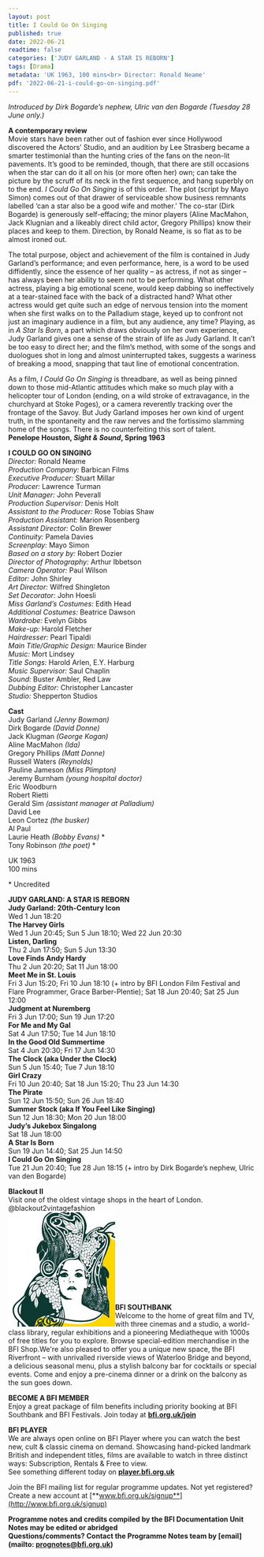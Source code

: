 ```yaml
---
layout: post
title: I Could Go On Singing
published: true
date: 2022-06-21
readtime: false
categories: ['JUDY GARLAND - A STAR IS REBORN']
tags: [Drama]
metadata: 'UK 1963, 100 mins<br> Director: Ronald Neame'
pdf: '2022-06-21-i-could-go-on-singing.pdf'
---
```


_Introduced by Dirk Bogarde’s nephew, Ulric van den Bogarde (Tuesday 28 June only.)_  

**A contemporary review**  
Movie stars have been rather out of fashion ever since Hollywood discovered the Actors’ Studio, and an audition by Lee Strasberg became a smarter testimonial than the hunting cries of the fans on the neon-lit pavements. It’s good to be reminded, though, that there are still occasions when the star can do it all on his (or more often her) own; can take the picture by the scruff of its neck in the first sequence, and hang superbly on to the end. _I Could Go On Singing_ is of this order. The plot (script by Mayo Simon) comes out of that drawer of serviceable show business remnants labelled ‘can a star also be a good wife and mother.’ The co-star (Dirk Bogarde) is generously self-effacing; the minor players (Aline MacMahon, Jack Klugnian and a likeably direct child actor, Gregory Phillips) know their places and keep to them. Direction, by Ronald Neame, is so flat as to be almost ironed out.

The total purpose, object and achievement of the film is contained in Judy Garland’s performance; and even performance, here, is a word to be used diffidently, since the essence of her quality – as actress, if not as singer – has always been her ability to seem not to be performing. What other actress, playing a big emotional scene, would keep dabbing so ineffectively at a tear-stained face with the back of a distracted hand? What other actress would get quite such an edge of nervous tension into the moment when she first walks on to the Palladium stage, keyed up to confront not just an imaginary audience in a film, but any audience, any time? Playing, as in _A Star Is Born_, a part which draws obviously on her own experience, Judy Garland gives one a sense of the strain of life as Judy Garland. It can’t be too easy to direct her; and the film’s method, with some of the songs and duologues shot in long and almost uninterrupted takes, suggests a wariness of breaking a mood, snapping that taut line of emotional concentration.

As a film, _I Could Go On Singing_ is threadbare, as well as being pinned down to those mid-Atlantic attitudes which make so much play with a helicopter tour of London (ending, on a wild stroke of extravagance, in the churchyard at Stoke Poges), or a camera reverently tracking over the frontage of the Savoy. But Judy Garland imposes her own kind of urgent truth, in the spontaneity and the raw nerves and the fortissimo slamming home of the songs. There is no counterfeiting this sort of talent.  
**Penelope Houston, _Sight & Sound_, Spring 1963**  

**I COULD GO ON SINGING**  
_Director:_ Ronald Neame  
_Production Company:_ Barbican Films  
_Executive Producer:_ Stuart Millar  
_Producer:_ Lawrence Turman  
_Unit Manager:_ John Peverall  
_Production Supervisor:_ Denis Holt  
_Assistant to the Producer:_ Rose Tobias Shaw  
_Production Assistant:_ Marion Rosenberg  
_Assistant Director:_ Colin Brewer  
_Continuity:_ Pamela Davies  
_Screenplay:_ Mayo Simon  
_Based on a story by:_ Robert Dozier  
_Director of Photography:_ Arthur Ibbetson  
_Camera Operator:_ Paul Wilson  
_Editor:_ John Shirley  
_Art Director:_ Wilfred Shingleton  
_Set Decorator:_ John Hoesli  
_Miss Garland’s Costumes:_ Edith Head  
_Additional Costumes:_ Beatrice Dawson  
_Wardrobe:_ Evelyn Gibbs  
_Make-up:_ Harold Fletcher  
_Hairdresser:_ Pearl Tipaldi  
_Main Title/Graphic Design:_ Maurice Binder  
_Music:_ Mort Lindsey  
_Title Songs:_ Harold Arlen, E.Y. Harburg  
_Music Supervisor:_ Saul Chaplin  
_Sound:_ Buster Ambler, Red Law  
_Dubbing Editor:_ Christopher Lancaster  
_Studio:_ Shepperton Studios  

**Cast**  
Judy Garland _(Jenny Bowman)_  
Dirk Bogarde _(David Donne)_  
Jack Klugman _(George Kogan)_  
Aline MacMahon _(Ida)_  
Gregory Phillips _(Matt Donne)_  
Russell Waters _(Reynolds)_  
Pauline Jameson _(Miss Plimpton)_  
Jeremy Burnham _(young hospital doctor)_  
Eric Woodburn  
Robert Rietti  
Gerald Sim _(assistant manager at Palladium)_  
David Lee  
Leon Cortez _(the busker)_  
Al Paul  
Laurie Heath _(Bobby Evans)_ *  
Tony Robinson _(the poet)_ *  

UK 1963  
100 mins  

\* Uncredited  


**JUDY GARLAND: A STAR IS REBORN**<br>
**Judy Garland: 20th-Century Icon**<br>
Wed 1 Jun 18:20<br>
**The Harvey Girls**<br>
Wed 1 Jun 20:45; Sun 5 Jun 18:10; Wed 22 Jun 20:30<br>
**Listen, Darling**<br>
Thu 2 Jun 17:50; Sun 5 Jun 13:30<br>
**Love Finds Andy Hardy**<br>
Thu 2 Jun 20:20; Sat 11 Jun 18:00<br>
**Meet Me in St. Louis**<br>
Fri 3 Jun 15:20; Fri 10 Jun 18:10 (+ intro by BFI London Film Festival and Flare Programmer, Grace Barber-Plentie); Sat 18 Jun 20:40; Sat 25 Jun 12:00<br>
**Judgment at Nuremberg**<br>
Fri 3 Jun 17:00; Sun 19 Jun 17:20<br>
**For Me and My Gal**<br>
Sat 4 Jun 17:50; Tue 14 Jun 18:10<br>
**In the Good Old Summertime**<br>
Sat 4 Jun 20:30; Fri 17 Jun 14:30<br>
**The Clock (aka Under the Clock)**<br>
Sun 5 Jun 15:40; Tue 7 Jun 18:10<br>
**Girl Crazy**<br>
Fri 10 Jun 20:40; Sat 18 Jun 15:20; Thu 23 Jun 14:30<br>
**The Pirate**<br>
Sun 12 Jun 15:50; Sun 26 Jun 18:40<br>
**Summer Stock (aka If You Feel Like Singing)**<br>
Sun 12 Jun 18:30; Mon 20 Jun 18:00<br>
**Judy’s Jukebox Singalong**<br>
Sat 18 Jun 18:00<br>
**A Star Is Born**<br>
Sun 19 Jun 14:40; Sat 25 Jun 14:50<br>
**I Could Go On Singing**<br>
Tue 21 Jun 20:40; Tue 28 Jun 18:15 (+ intro by Dirk Bogarde’s nephew, Ulric van den Bogarde)<br>


**Blackout II**<br>
Visit one of the oldest vintage shops in the heart of London.<br>
@blackout2vintagefashion<br>
<img style="float: left;" src="/img/blackout3.jpg"><br><br>
<br><br><br><br><br><br><br><br>

**BFI SOUTHBANK**  
Welcome to the home of great film and TV, with three cinemas and a studio, a world-class library, regular exhibitions and a pioneering Mediatheque with 1000s of free titles for you to explore. Browse special-edition merchandise in the BFI Shop.We&#39;re also pleased to offer you a unique new space, the BFI Riverfront – with unrivalled riverside views of Waterloo Bridge and beyond, a delicious seasonal menu, plus a stylish balcony bar for cocktails or special events. Come and enjoy a pre-cinema dinner or a drink on the balcony as the sun goes down.  

**BECOME A BFI MEMBER**  
Enjoy a great package of film benefits including priority booking at BFI Southbank and BFI Festivals. Join today at [**bfi.org.uk/join**](http://www.bfi.org.uk/join)  

**BFI PLAYER**  
 We are always open online on BFI Player where you can watch the best new, cult &amp; classic cinema on demand. Showcasing hand-picked landmark British and independent titles, films are available to watch in three distinct ways: Subscription, Rentals &amp; Free to view.<br> 
See something different today on [**player.bfi.org.uk**](https://player.bfi.org.uk/)

Join the BFI mailing list for regular programme updates. Not yet registered? Create a new account at [**www.bfi.org.uk/signup**](http://www.bfi.org.uk/signup)

**Programme notes and credits compiled by the BFI Documentation Unit  
Notes may be edited or abridged  
Questions/comments? Contact the Programme Notes team by [email](mailto: prognotes@bfi.org.uk)**
